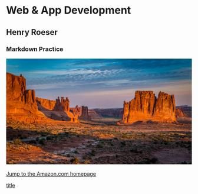 # Web & App Development
## Henry Roeser
### Markdown Practice

![Desert landscape in New Mexico](new_mexico.jpg)

[Jump to the Amazon.com homepage](https://www.amazon.com)

[title](https://www.example.com)
